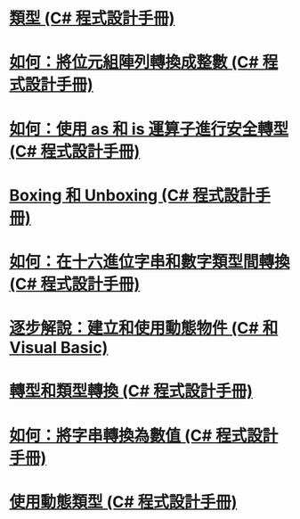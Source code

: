 # [類型 (C# 程式設計手冊)](index.md)
# [如何：將位元組陣列轉換成整數 (C# 程式設計手冊)](how-to-convert-a-byte-array-to-an-int.md)
# [如何：使用 as 和 is 運算子進行安全轉型 (C# 程式設計手冊)](how-to-safely-cast-by-using-as-and-is-operators.md)
# [Boxing 和 Unboxing (C# 程式設計手冊)](boxing-and-unboxing.md)
# [如何：在十六進位字串和數字類型間轉換 (C# 程式設計手冊)](how-to-convert-between-hexadecimal-strings-and-numeric-types.md)
# [逐步解說：建立和使用動態物件 (C# 和 Visual Basic)](walkthrough-creating-and-using-dynamic-objects.md)
# [轉型和類型轉換 (C# 程式設計手冊)](casting-and-type-conversions.md)
# [如何：將字串轉換為數值 (C# 程式設計手冊)](how-to-convert-a-string-to-a-number.md)
# [使用動態類型 (C# 程式設計手冊)](using-type-dynamic.md)
